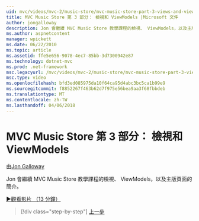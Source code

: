 ```yaml
---
uid: mvc/videos/mvc-2/music-store/mvc-music-store-part-3-views-and-viewmodels
title: MVC Music Store 第 3 部分： 檢視和 ViewModels |Microsoft 文件
author: jongalloway
description: Jon 會繼續 MVC Music Store 教學課程的檢視、 ViewModels，以及主版頁面的簡介。
ms.author: aspnetcontent
manager: wpickett
ms.date: 06/22/2010
ms.topic: article
ms.assetid: ffe5e656-9078-4ec7-85bb-3d7300942e87
ms.technology: dotnet-mvc
ms.prod: .net-framework
msc.legacyurl: /mvc/videos/mvc-2/music-store/mvc-music-store-part-3-views-and-viewmodels
msc.type: video
ms.openlocfilehash: bfd3ed085975da10f64ca95d4abc3bc5ca1b99e9
ms.sourcegitcommit: f8852267f463b62d7f975e56bea9aa3f68fbbdeb
ms.translationtype: MT
ms.contentlocale: zh-TW
ms.lasthandoff: 04/06/2018
---
```

<a name="mvc-music-store-part-3-views-and-viewmodels"></a>MVC Music Store 第 3 部分： 檢視和 ViewModels
====================
由[Jon Galloway](https://github.com/jongalloway)

Jon 會繼續 MVC Music Store 教學課程的檢視、 ViewModels，以及主版頁面的簡介。

[&#9654;觀看影片 （13 分鐘）](https://channel9.msdn.com/Blogs/ASP-NET-Site-Videos/mvc-music-store-part-3-views-and-viewmodels)

> [!div class="step-by-step"]
> [上一步](mvc-music-store-part-2-controllers.md)
